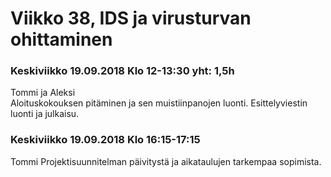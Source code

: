 # Viikko 38, IDS ja virusturvan ohittaminen

### Keskiviikko 19.09.2018 Klo 12-13:30 yht: 1,5h
Tommi ja Aleksi  
Aloituskokouksen pitäminen ja sen muistiinpanojen luonti. Esittelyviestin luonti ja julkaisu.  


### Keskiviikko 19.09.2018 Klo 16:15-17:15
Tommi
Projektisuunnitelman päivitystä ja aikataulujen tarkempaa sopimista.
